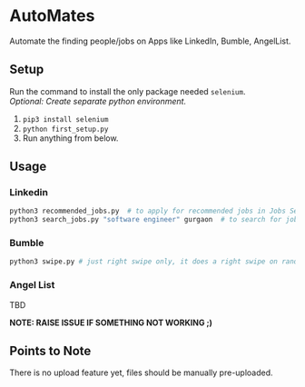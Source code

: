 # AutoMates
Automate the finding people/jobs on Apps like LinkedIn, Bumble, AngelList.


## Setup 

Run the command to install the only package needed `selenium`.  
*Optional: Create separate python environment.*

1. `pip3 install selenium`
2. `python first_setup.py`
3. Run anything from below.

## Usage

### Linkedin
```python
python3 recommended_jobs.py  # to apply for recommended jobs in Jobs Section
python3 search_jobs.py "software engineer" gurgaon  # to search for jobs per location
```

### Bumble
```python
python3 swipe.py # just right swipe only, it does a right swipe on random time, 3 secs to 13 secs.
```

### Angel List
TBD


__NOTE: RAISE ISSUE IF SOMETHING NOT WORKING ;)__

## Points to Note

There is no upload feature yet, files should be manually pre-uploaded.



